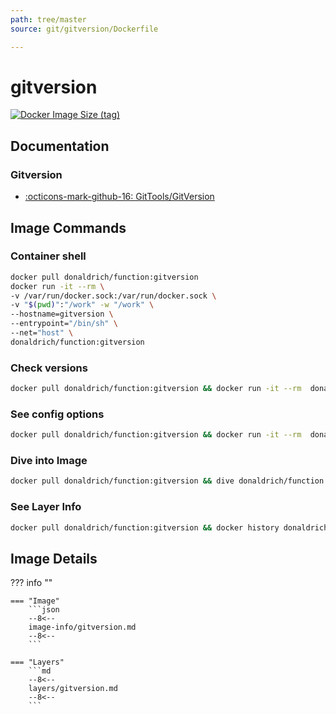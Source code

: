 ```yaml
---
path: tree/master
source: git/gitversion/Dockerfile

---
```


# gitversion

[![Docker Image Size (tag)](https://img.shields.io/docker/image-size/donaldrich/function/gitversion?color=blue&label=donaldrich/function:gitversion&logo=docker&style=flat-square)](https://hub.docker.com/r/donaldrich/function/gitversion)

## Documentation

### Gitversion

- [:octicons-mark-github-16: GitTools/GitVersion](https://github.com/GitTools/GitVersion)

## Image Commands

### Container shell

```sh
docker pull donaldrich/function:gitversion
docker run -it --rm \
-v /var/run/docker.sock:/var/run/docker.sock \
-v "$(pwd)":"/work" -w "/work" \
--hostname=gitversion \
--entrypoint="/bin/sh" \
--net="host" \
donaldrich/function:gitversion
```

### Check versions

```sh
docker pull donaldrich/function:gitversion && docker run -it --rm  donaldrich/function:gitversion validate
```

### See config options

```sh
docker pull donaldrich/function:gitversion && docker run -it --rm  donaldrich/function:gitversion help
```

### Dive into Image

```sh
docker pull donaldrich/function:gitversion && dive donaldrich/function:gitversion
```

### See Layer Info

```sh
docker pull donaldrich/function:gitversion && docker history donaldrich/function:gitversion
```

## Image Details

??? info ""

    === "Image"
        ```json
        --8<--
        image-info/gitversion.md
        --8<--
        ```

    === "Layers"
        ```md
        --8<--
        layers/gitversion.md
        --8<--
        ```
